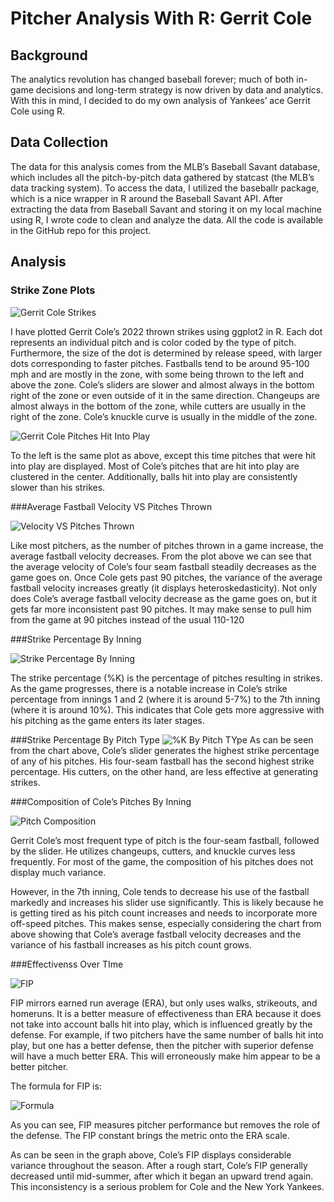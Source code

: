 # Pitcher Analysis With R: Gerrit Cole

## Background
The analytics revolution has changed baseball forever; much of both in-game decisions and long-term strategy is now driven by data and analytics. With this in mind, I decided to do my own analysis of Yankees’ ace Gerrit Cole using R. 

## Data Collection

The data for this analysis comes from the MLB’s Baseball Savant database, which includes all the pitch-by-pitch data gathered by statcast (the MLB’s data tracking system). To access the data, I utilized the baseballr package, which is a nice wrapper in R around the Baseball Savant API. 
After extracting the data from Baseball Savant and storing it on my local machine using R, I wrote code to clean and analyze the data. All the code is available in the GitHub repo for this project. 

## Analysis

### Strike Zone Plots 
![Gerrit Cole Strikes](https://github.com/kmd6225/Statcast-R/blob/main/Gerrit%20Cole%20Strikes.png?raw=true)

I have plotted Gerrit Cole’s 2022 thrown strikes using ggplot2 in R. Each dot represents an individual pitch and is color coded by the type of pitch. Furthermore, the size of the dot is determined by release speed, with larger dots corresponding to faster pitches. 
Fastballs tend to be around 95-100 mph and are mostly in the zone, with some being thrown to the left and above the zone. Cole’s sliders are slower and almost always in the bottom right of the zone or even outside of it in the same direction. Changeups are almost always in the bottom of the zone, while cutters are usually in the right of the zone. Cole’s knuckle curve is usually in the middle of the zone. 

![Gerrit Cole Pitches Hit Into Play](https://github.com/kmd6225/Statcast-R/blob/main/Gerrit%20Cole%20Pitches%20Hit%20Into%20Play.png?raw=true)

To the left is the same plot as above, except this time pitches that were hit into play are displayed. Most of Cole’s pitches that are hit into play are clustered in the center. Additionally, balls hit into play are consistently slower than his strikes. 

###Average Fastball Velocity VS Pitches Thrown

![Velocity VS Pitches Thrown](https://github.com/kmd6225/Statcast-R/blob/main/Gerrit%20Cole%20Velocity%20vs%20Total%20Pitches.png?raw=true)

Like most pitchers, as the number of pitches thrown in a game increase, the average fastball velocity decreases. From the plot above we can see that the average velocity of Cole’s four seam fastball steadily decreases as the game goes on. Once Cole gets past 90 pitches, the variance of the average fastball velocity increases greatly (it displays heteroskedasticity). Not only does Cole’s average fastball velocity decrease as the game goes on, but it gets far more inconsistent past 90 pitches. It may make sense to pull him from the game at 90 pitches instead of the usual 110-120 


###Strike Percentage By Inning

![Strike Percentage By Inning](https://github.com/kmd6225/Statcast-R/blob/main/Gerrit%20Cole%20K%20pct%20By%20Inning.png?raw=true)

The strike percentage (%K) is the percentage of pitches resulting in strikes. As the game progresses, there is a notable increase in Cole’s strike percentage from innings 1 and 2 (where it is around 5-7%) to the 7th inning (where it is around 10%). This indicates that Cole gets more aggressive with his pitching as the game enters its later stages. 


###Strike Percentage By Pitch Type
![%K By Pitch TYpe](https://github.com/kmd6225/Statcast-R/blob/main/cole%20strike%20out%20pct%20by%20pitch%20type.png?raw=true)
As can be seen from the chart above, Cole’s slider generates the highest strike percentage of any of his pitches. His four-seam fastball has the second highest strike percentage. His cutters, on the other hand, are less effective at generating strikes. 

###Composition of Cole’s Pitches By Inning

![Pitch Composition](https://github.com/kmd6225/Statcast-R/blob/main/Gerrit%20Cole%20Pitch%20Percent.png?raw=true)

Gerrit Cole’s most frequent type of pitch is the four-seam fastball, followed by the slider. He utilizes changeups, cutters, and knuckle curves less frequently. For most of the game, the composition of his pitches does not display much variance. 

However, in the 7th inning, Cole tends to decrease his use of the fastball markedly and increases his slider use significantly. This is likely because he is getting tired as his pitch count increases and needs to incorporate more off-speed pitches. This makes sense, especially considering the chart from above showing that Cole’s average fastball velocity decreases and the variance of his fastball increases as his pitch count grows. 

###Effectivenss Over TIme

![FIP](https://github.com/kmd6225/Statcast-R/blob/main/Cole%20Daily%20FIP.png?raw=true)

FIP mirrors earned run average (ERA), but only uses walks, strikeouts, and homeruns. It is a better measure of effectiveness than ERA because it does not take into account balls hit into play, which is influenced greatly by the defense. For example, if two pitchers have the same number of balls hit into play, but one has a better defense, then the pitcher with superior defense will have a much better ERA. This will erroneously make him appear to be a better pitcher. 

The formula for FIP is:  


![Formula](https://github.com/kmd6225/Statcast-R/blob/main/fip%20formula.png?raw=true)


As you can see, FIP measures pitcher performance but removes the role of the defense. The FIP constant brings the metric onto the ERA scale. 

As can be seen in the graph above, Cole’s FIP displays considerable variance throughout the season. After a rough start, Cole’s FIP generally decreased until mid-summer, after which it began an upward trend again. This inconsistency is a serious problem for Cole and the New York Yankees. 


